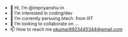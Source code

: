 - 👋 Hi, I’m @impriyanshu-in
- 👀 I’m interested in coding/dev
- 🌱 I’m currently persuing btech. from IIIT
- 💞️ I’m looking to collaborate on ...
- 📫 How to reach me pkumar8923445344@gmail.com

<!---
impriyanshuin/impriyanshuin is a ✨ special ✨ repository because its `README.md` (this file) appears on your GitHub profile.
You can click the Preview link to take a look at your changes.
--->

